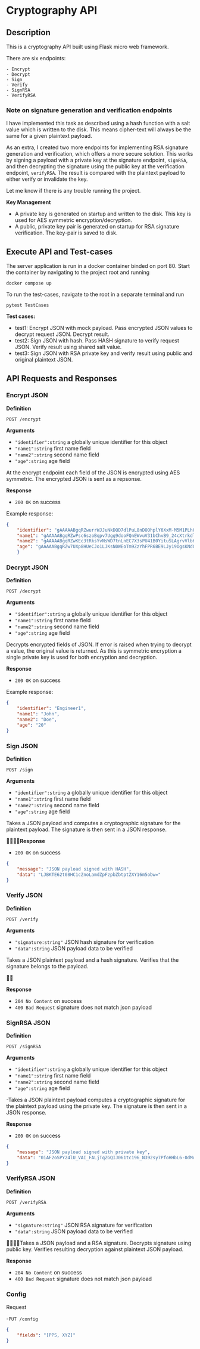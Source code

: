 
# Cryptography API

## Description

This is a cryptography API built using Flask micro web framework. 

There are six endpoints: 

	- Encrypt
	- Decrypt
	- Sign
	- Verify
	- SignRSA
	- VerifyRSA


### Note on signature generation and verification endpoints

I have implemented this task as described using a hash function with a salt value which is written to the disk. This means cipher-text will always be the same for a given plaintext payload.

As an extra, I created two more endpoints for implementing RSA signature generation and verification, which offers a more secure solution. This works by signing a payload with a private key at the signature endpoint, `signRSA`, and then decrypting the signature using the public key at the verification endpoint, `verifyRSA`. The result is compared with the plaintext payload to either verify or invalidate the key.

Let me know if there is any trouble running the project.

**Key Management**
- A private key is generated on startup and written to the disk. This key is used for AES symmetric encryption/decryption.
- A public, private key pair is generated on startup for RSA signature verification. The key-pair is saved to disk.


## Execute API and Test-cases
The server application is run in a docker container binded on port 80. Start the container by navigating to the project root and running
```
docker compose up
```
To run the test-cases, navigate to the root in a separate terminal and run
```
pytest TestCases
```

**Test cases:**
- test1: Encrypt JSON with mock payload. Pass encrypted JSON values to decrypt request JSON. Decrypt result.
- test2: Sign JSON with hash. Pass HASH signature to verify request JSON. Verify result using shared salt value. 
- test3: Sign JSON with RSA private key and verify result using public and original plaintext JSON.


## API Requests and Responses

### Encrypt JSON

**Definition**

`POST /encrypt`

**Arguments**

- `"identifier":string` a globally unique identifier for this object
- `"name1":string` first name field
- `"name2":string` second name field
- `"age":string` age field

At the encrypt endpoint each field of the JSON is encrypted using AES symmetric. The encrypted JSON is sent as a repsonse.

**Response**

- `200 OK` on success

Example response:
```json
{
    "identifier": "gAAAAABgqRZwurrWJJuNkDQD7dlPuL8nDOOhplY6XxM-M5M1PLhH8wGdKiPXcBVOMaiqBdDgbaBu8JKs1WY7If_qDpioT5eCdQ==",
    "name1": "gAAAAABgqRZwPsc6szoBqpv7Ugg9dooFQnEWvuV31bChvB9_24cXtrkdl2fxKazzGYPTh57cexT3a4b-e1TVd5mt04WoFXTNcw==",
    "name2": "gAAAAABgqRZwKEc3tRksYvNsWD7tnLnEC7X3sPU41B0YituSLAgrvVlbKV6z9CVvFehsfYQ-Qpvhm61xHMyilW66puv8Zi7NMQ==",
    "age": "gAAAAABgqRZw7UXp8HUeCJo1LJKsN0WEoTm9ZzYhFPR6BE9LJy19OgsKNdOFCrM3cYY05RwPfHfxFKQ3e5lxsMqgM4HpeMwxwA=="
    }
```

### Decrypt JSON

**Definition**

`POST /decrypt`

**Arguments**

- `"identifier":string` a globally unique identifier for this object
- `"name1":string` first name field
- `"name2":string` second name field
- `"age":string` age field

Decrypts encrypted fields of JSON. If error is raised when trying to decrypt a value, the original value is returned. As this is symmetric encryption a single private key is used for both encryption and decryption.

**Response**

- `200 OK` on success

Example response:
```json
{
    "identifier": "Engineer1",
    "name1": "John",
    "name2": "Doe",
    "age": "20"
}
```
### Sign JSON

**Definition**

`POST /sign`

**Arguments**

- `"identifier":string` a globally unique identifier for this object
- `"name1":string` first name field
- `"name2":string` second name field
- `"age":string` age field

Takes a JSON payload and computes a cryptographic signature for the plaintext payload. The signature is then sent in a JSON response. 

􏰄􏰇􏰑􏰊**Response**

- `200 OK` on success

```json
{
    "message": "JSON payload signed with HASH",
    "data": "LJBKTE62t08HC1cZnoLamdZpFzpbZbtptZXY16m5obw="
}
```

### Verify JSON

**Definition**

`POST /verify`

**Arguments**

- `"signature:string"` JSON hash signature for verification
- `"data":string` JSON payload data to be verified

Takes a JSON plaintext payload and a hash signature. Verifies that the signature belongs to the payload.

􏰄􏰇

**Response**

- `204 No Content` on success
- `400 Bad Request` signature does not match json payload


### SignRSA JSON

**Definition**

`POST /signRSA`

**Arguments**

- `"identifier":string` a globally unique identifier for this object
- `"name1":string` first name field
- `"name2":string` second name field
- `"age":string` age field


-Takes a JSON plaintext payload computes a cryptographic signature for the plaintext payload using the private key. The signature is then sent in a JSON response.

**Response**

- `200 OK` on success

```json
{
    "message": "JSON payload signed with private key",
    "data": "0iAF2oSPY24lU_VAI_FALjTqZGQIJ061tc196_N392sy7PfoHHbL6-0dMuETSJoqoRdc8gwqa0CR-odl65lt4DPsMGQFQUHwtTJr4y1nEk4P64qs1r4LMC-ZmLaQtc9-VoiSBUNWoc1KbiTd90lj9FsCmx42ZN-eSwoA3Zyez-U="
}
```

### VerifyRSA JSON

**Definition**

`POST /verifyRSA`

**Arguments**

- `"signature:string"` JSON RSA signature for verification
- `"data":string` JSON payload data to be verified

􏰄􏰇􏰑􏰊Takes a JSON payload and a RSA signature. Decrypts signature using public key. Verifies resulting decryption against plaintext JSON payload.

**Response**

- `204 No Content` on success
- `400 Bad Request` signature does not match json payload


### Config

Request

-`PUT /config`


```json
{
    "fields": "[PPS, XYZ]"
}
```




